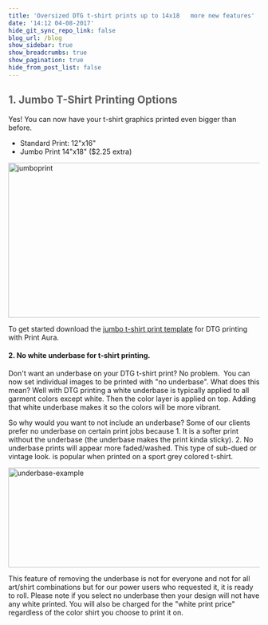 ```yaml
---
title: 'Oversized DTG t-shirt prints up to 14x18   more new features'
date: '14:12 04-08-2017'
hide_git_sync_repo_link: false
blog_url: /blog
show_sidebar: true
show_breadcrumbs: true
show_pagination: true
hide_from_post_list: false
---
```


<h2 style="color: #606060 !important;">1. Jumbo T-Shirt Printing Options</h4>
Yes! You can now have your t-shirt graphics printed even bigger than before.
<ul>
	<li>Standard Print: 12"x16"</li>
	<li>Jumbo Print 14"x18" ($2.25 extra)</li>
</ul>
<img class="alignnone size-full wp-image-336101" src="https://printaura.com/wp-content/uploads/2014/05/jumboprint.jpg" alt="jumboprint" width="525" height="311" />

To get started download the <a href="https://printaura.com/image-requirements/" target="_blank">jumbo t-shirt print template</a> for DTG printing with Print Aura.
<h4>2. No white underbase for t-shirt printing.</h4>
Don't want an underbase on your DTG t-shirt print? No problem.  You can now set individual images to be printed with "no underbase". What does this mean? Well with DTG printing a white underbase is typically applied to all garment colors except white. Then the color layer is applied on top. Adding that white underbase makes it so the colors will be more vibrant.

So why would you want to not include an underbase? Some of our clients prefer no underbase on certain print jobs because 1. It is a softer print without the underbase (the underbase makes the print kinda sticky). 2. No underbase prints will appear more faded/washed. This type of sub-dued or vintage look. is popular when printed on a sport grey colored t-shirt.

<img class="alignnone size-full wp-image-336102" src="https://printaura.com/wp-content/uploads/2014/05/underbase-example.jpg" alt="underbase-example" width="550" height="200" />

This feature of removing the underbase is not for everyone and not for all art/shirt combinations but for our power users who requested it, it is ready to roll. Please note if you select no underbase then your design will not have any white printed. You will also be charged for the "white print price" regardless of the color shirt you choose to print it on.